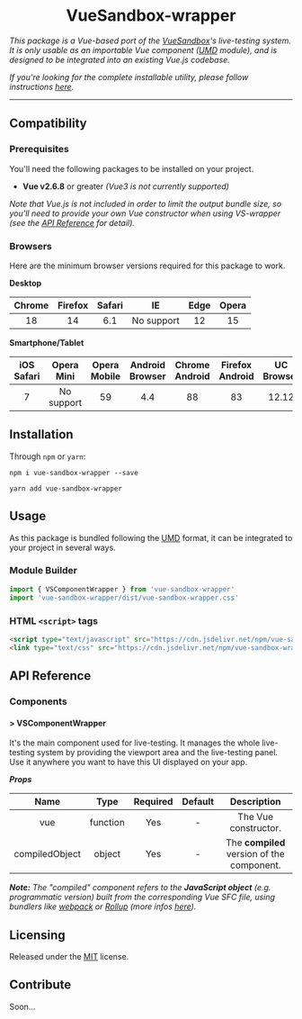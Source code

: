 # <div align="center">VueSandbox-wrapper</div>

*This package is a Vue-based port of the [VueSandbox](https://github.com/mekkanix/vue-sandbox)'s live-testing system. It is only usable as an importable Vue component ([UMD](https://github.com/umdjs/umd) module), and is designed to be integrated into an existing Vue.js codebase.*

*If you're looking for the complete installable utility, please follow instructions [here](https://mekkanix.github.io/vue-sandbox/docs/).*

---

## Compatibility

### Prerequisites

You'll need the following packages to be installed on your project.

- **Vue v2.6.8** or greater *(Vue3 is not currently supported)*

*Note that Vue.js is not included in order to limit the output bundle size, so you'll need to provide your own Vue constructor when using VS-wrapper (see the [API Reference](#api-reference) for detail).*

### Browsers

Here are the minimum browser versions required for this package to work.

**Desktop**

| Chrome | Firefox | Safari | IE         | Edge | Opera |
|:------:|:-------:|:------:|:----------:|:----:|:-----:|
| 18     | 14      | 6.1    | No support | 12   | 15    |

**Smartphone/Tablet**

| iOS Safari | Opera Mini | Opera Mobile | Android Browser | Chrome Android | Firefox Android | UC Browser | Samsung | QQ Browser | Baidu | KaiOS |
|:----------:|:----------:|:------------:|:---------------:|:--------------:|:---------------:|:----------:|:-------:|:----------:|:-----:|:-----:|
| 7          | No support | 59           | 4.4             | 88             | 83              | 12.12      | 4       | 10.4       | 7.12  | 2.5   |

## Installation

Through `npm` or `yarn`:

```
npm i vue-sandbox-wrapper --save
```

```
yarn add vue-sandbox-wrapper
```

## Usage

As this package is bundled following the [UMD](https://github.com/umdjs/umd) format, it can be integrated to your project in several ways.

### Module Builder

```js
import { VSComponentWrapper } from 'vue-sandbox-wrapper'
import 'vue-sandbox-wrapper/dist/vue-sandbox-wrapper.css'
```

### HTML `<script>` tags

```html
<script type="text/javascript" src="https://cdn.jsdelivr.net/npm/vue-sandbox-wrapper@1.0.0-beta.6/dist/vue-sandbox-wrapper.js"></script>
<link type="text/css" src="https://cdn.jsdelivr.net/npm/vue-sandbox-wrapper@1.0.0-beta.6/dist/vue-sandbox-wrapper.css">
```

## API Reference

### Components

#### > VSComponentWrapper

It's the main component used for live-testing. It manages the whole live-testing system by providing the viewport area and the live-testing panel.  
Use it anywhere you want to have this UI displayed on your app.

***Props***

| Name           | Type     | Required | Default | Description |
|:--------------:|:--------:|:--------:|:-------:|:-----------:|
| vue            | function | Yes      | -       | The Vue constructor. |
| compiledObject | object   | Yes      | -       | The **compiled** version of the component. |

***Note:*** *The "compiled" component refers to the **JavaScript object** (e.g. programmatic version) built from the corresponding Vue SFC file, using bundlers like [webpack](https://github.com/webpack/webpack) or [Rollup](https://github.com/rollup/rollup) (more infos [here](https://github.com/vuejs/vue-loader#readme)).*

## Licensing

Released under the [MIT](https://opensource.org/licenses/MIT) license.

## Contribute

Soon...

